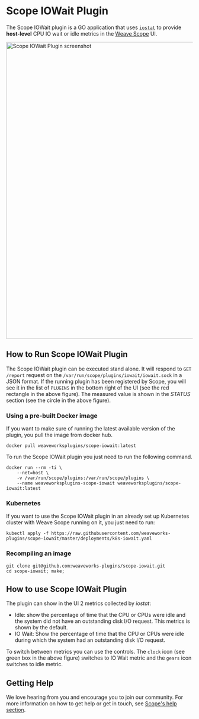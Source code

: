 # Scope IOWait Plugin

The Scope IOWait plugin is a GO application that uses [`iostat`](https://linux.die.net/man/1/iostat) to provide **host-level** CPU IO wait or idle metrics in the [Weave Scope](https://github.com/weaveworks/scope) UI.

<img src="imgs/iowait.png" width="800" alt="Scope IOWait Plugin screenshot" align="center">

## How to Run Scope IOWait Plugin

The Scope IOWait plugin can be executed stand alone.
It will respond to `GET /report` request on the `/var/run/scope/plugins/iowait/iowait.sock` in a JSON format.
If the running plugin has been registered by Scope, you will see it in the list of `PLUGINS` in the bottom right of the UI (see the red rectangle in the above figure).
The measured value is shown in the *STATUS* section (see the circle in the above figure).

### Using a pre-built Docker image

If you want to make sure of running the latest available version of the plugin, you pull the image from docker hub.

```
docker pull weaveworksplugins/scope-iowait:latest
```

To run the Scope IOWait plugin you just need to run the following command.

```
docker run --rm -ti \
	--net=host \
	-v /var/run/scope/plugins:/var/run/scope/plugins \
	--name weaveworksplugins-scope-iowait weaveworksplugins/scope-iowait:latest
```

### Kubernetes

If you want to use the Scope IOWait plugin in an already set up Kubernetes cluster with Weave Scope running on it, you just need to run:

```
kubectl apply -f https://raw.githubusercontent.com/weaveworks-plugins/scope-iowait/master/deployments/k8s-iowait.yaml
```

### Recompiling an image

```
git clone git@github.com:weaveworks-plugins/scope-iowait.git
cd scope-iowait; make;
```

## How to use Scope IOWait Plugin

The plugin can show in the UI 2 metrics collected by _iostat_:

* Idle: show the percentage of time that the CPU or CPUs were idle and the system did not have an outstanding disk I/O request. This metrics is shown by the default.
* IO Wait: Show the percentage of time that the CPU or  CPUs  were idle  during  which  the system had an outstanding disk I/O request.

To switch between metrics you can use the controls. The `clock` icon (see green box in the above figure) switches to IO Wait metric and the `gears` icon switches to idle metric.

## Getting Help

We love hearing from you and encourage you to join our community. For more
information on how to get help or get in touch, see [Scope's help
section](https://github.com/weaveworks/scope/#help).
